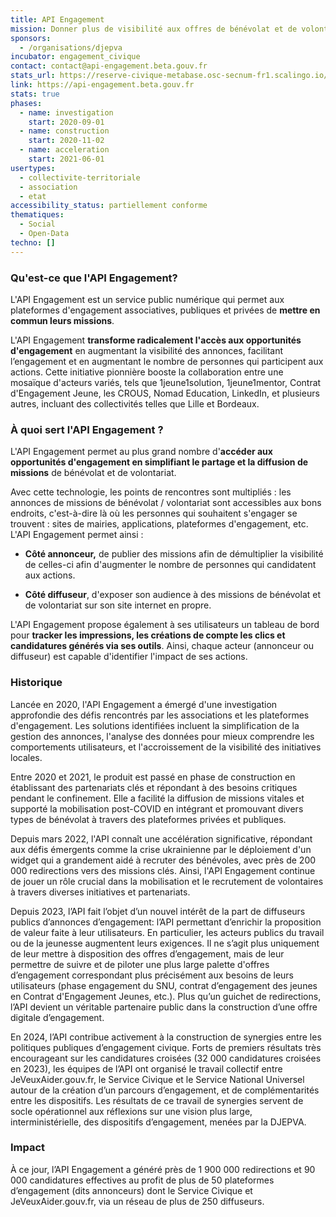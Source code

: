 ```yaml
---
title: API Engagement
mission: Donner plus de visibilité aux offres de bénévolat et de volontariat
sponsors:
  - /organisations/djepva
incubator: engagement_civique
contact: contact@api-engagement.beta.gouv.fr
stats_url: https://reserve-civique-metabase.osc-secnum-fr1.scalingo.io/public/dashboard/2dad1c3d-09e5-4d68-85bb-773b9c61e9a7
link: https://api-engagement.beta.gouv.fr
stats: true
phases:
  - name: investigation
    start: 2020-09-01
  - name: construction
    start: 2020-11-02
  - name: acceleration
    start: 2021-06-01
usertypes:
  - collectivite-territoriale
  - association
  - etat
accessibility_status: partiellement conforme
thematiques:
  - Social
  - Open-Data
techno: []
---
```

### Qu'est-ce que l'API Engagement?

L'API Engagement est un service public numérique qui permet aux plateformes d'engagement associatives, publiques et privées de **mettre en commun leurs missions**.

L'API Engagement **transforme radicalement l'accès aux opportunités d'engagement** en augmentant la visibilité des annonces, facilitant l’engagement et en augmentant le nombre de personnes qui participent aux actions. Cette initiative pionnière booste la collaboration entre une mosaïque d'acteurs variés, tels que 1jeune1solution, 1jeune1mentor, Contrat d'Engagement Jeune, les CROUS, Nomad Education, LinkedIn, et plusieurs autres, incluant des collectivités telles que Lille et Bordeaux.


### À quoi sert l'API Engagement ?

L'API Engagement permet au plus grand nombre d'**accéder aux opportunités d'engagement en simplifiant le partage et la diffusion de missions** de bénévolat et de volontariat.

Avec cette technologie, les points de rencontres sont multipliés : les annonces de missions de bénévolat / volontariat sont accessibles aux bons endroits, c'est-à-dire là où les personnes qui souhaitent s'engager se trouvent : sites de mairies, applications, plateformes d'engagement, etc. L'API Engagement permet ainsi :

* **Côté annonceur,** de publier des missions afin de démultiplier la visibilité de celles-ci afin d'augmenter le nombre de personnes qui candidatent aux actions.

* **Côté diffuseur**, d'exposer son audience à des missions de bénévolat et de volontariat sur son site internet en propre.

L'API Engagement propose également à ses utilisateurs un tableau de bord pour **tracker les impressions, les créations de compte les clics et candidatures générés via ses outils**. Ainsi, chaque acteur (annonceur ou diffuseur) est capable d'identifier l'impact de ses actions.

### Historique

Lancée en 2020, l'API Engagement a émergé d'une investigation approfondie des défis rencontrés par les associations et les plateformes d'engagement. Les solutions identifiées incluent la simplification de la gestion des annonces, l'analyse des données pour mieux comprendre les comportements utilisateurs, et l'accroissement de la visibilité des initiatives locales.

Entre 2020 et 2021, le produit est passé en phase de construction en établissant des partenariats clés et répondant à des besoins critiques pendant le confinement. Elle a facilité la diffusion de missions vitales et supporté la mobilisation post-COVID en intégrant et promouvant divers types de bénévolat à travers des plateformes privées et publiques.

Depuis mars 2022, l'API connaît une accélération significative, répondant aux défis émergents comme la crise ukrainienne par le déploiement d'un widget qui a grandement aidé à recruter des bénévoles, avec près de 200 000 redirections vers des missions clés. Ainsi, l'API Engagement continue de jouer un rôle crucial dans la mobilisation et le recrutement de volontaires à travers diverses initiatives et partenariats.

Depuis 2023, l’API fait l’objet d’un nouvel intérêt de la part de diffuseurs publics d’annonces d’engagement: l’API permettant d’enrichir la proposition de valeur faite à leur utilisateurs. En particulier, les acteurs publics du travail ou de la jeunesse augmentent leurs exigences. Il ne s’agit plus uniquement de leur mettre à disposition des offres d’engagement, mais de leur permettre de suivre et de piloter une plus large palette d'offres d’engagement correspondant plus précisément aux besoins de leurs utilisateurs (phase engagement du SNU, contrat d’engagement des jeunes en Contrat d'Engagement Jeunes, etc.). Plus qu’un guichet de redirections, l’API devient un véritable partenaire public dans la construction d’une offre digitale d’engagement. 

En 2024, l’API contribue activement à la construction de synergies entre les politiques publiques d’engagement civique. Forts de premiers résultats très encourageant sur les candidatures croisées (32 000 candidatures croisées en 2023), les équipes de l’API ont organisé le travail collectif entre JeVeuxAider.gouv.fr, le Service Civique et le Service National Universel autour de la création d’un parcours d’engagement, et de complémentarités entre les dispositifs. Les résultats de ce travail de synergies servent de socle opérationnel aux réflexions sur une vision plus large, interministérielle, des dispositifs d’engagement, menées par la DJEPVA.


### Impact

À ce jour, l’API Engagement a généré près de 1 900 000 redirections et 90 000 candidatures effectives au profit de plus de 50 plateformes d’engagement (dits annonceurs) dont le Service Civique et JeVeuxAider.gouv.fr, via un réseau de plus de 250 diffuseurs.